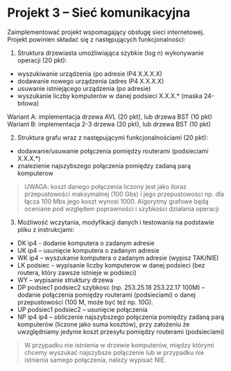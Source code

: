 # Projekt 3 – Sieć komunikacyjna

Zaimplementować projekt wspomagający obsługę sieci internetowej. Projekt powinien składać się z
następujących funkcjonalności:
1. Struktura drzewiasta umożliwiająca szybkie (log n) wykonywanie operacji (20 pkt):
- wyszukiwanie urządzenia (po adresie IP4 X.X.X.X)
- dodawanie nowego urządzenia (adres IP4 X.X.X.X)
- usuwanie istniejącego urządzenia (po adresie)
- wyszukanie liczby komputerów w danej podsieci X.X.X.* (maska 24-bitowa)

Wariant A: implementacja drzewa AVL (20 pkt), lub drzewa BST (10 pkt)
Wariant B: implementacja 2-3 drzewa (20 pkt), lub drzewa BST (10 pkt)

2. Struktura grafu wraz z następującymi funkcjonalnościami (20 pkt):
- dodawanie/usuwanie połączenia pomiędzy routerami (podsieciami X.X.X.*)
- znalezienie najszybszego połączenia pomiędzy zadaną parą komputerow

> UWAGA: koszt danego połączenia liczony jest jako iloraz przepustowości maksymalnej (100 Gbs) i
jego przepustowości np. dla łącza 100 Mbs jego koszt wynosi 1000.
Algorytmy grafowe będą oceniane pod względem poprawności i szybkości działania operacji

3. Możliwość wczytania, modyfikacji danych i testowania na podstawie pliku z instrukcjami:
* DK ip4 - dodanie komputera o zadanym adresie
* UK ip4 – usunięcie komputera o zadanym adresie
* WK ip4 – wyszukanie komputera o zadanym adresie (wypisz TAK/NIE)
* LK podsiec – wypisanie liczby komputerow w danej podsieci (bez routera, który zawsze
istnieje w podsieci)
* WY – wypisanie struktury drzewa
* DP podsiec1 podsiec2 szybkosc (np. 253.25.18 253.22.17 100M) – dodanie połączenia
pomiędzy routerami (podsieciami) o danej przepustowości (100 M, może być też np. 10G).
* UP podsiec1 podsiec2 – usunięcie połączenia
* NP ip4 ip4 – obliczenie najszybszego połączenia pomiędzy zadaną parą komputerów (liczone
jako suma kosztów), przy założeniu że uwzględniamy jedynie koszt przesyłu pomiędzy routerami
(podsieciami)

> W przypadku nie istnienia w drzewie komputerów, między którymi chcemy wyszukać najszybsze
połączenie lub w przypadku nie istnienia samego połączenia, należy wypisać NIE.
